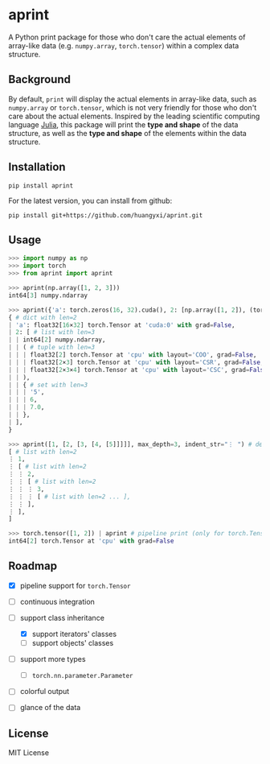 # aprint

A Python print package for those who don't care the actual elements of array-like data (e.g. `numpy.array`, `torch.tensor`) within a complex data structure.


## Background

By default, `print` will display the actual elements in array-like data, such as `numpy.array` or `torch.tensor`, which is not very friendly for those who don't care about the actual elements.
Inspired by the leading scientific computing language [Julia](https://julialang.org/), this package will print the **type and shape** of the data structure, as well as the **type and shape** of the elements within the data structure.


## Installation

```
pip install aprint
```

For the latest version, you can install from github:
```
pip install git+https://github.com/huangyxi/aprint.git
```

## Usage

```python
>>> import numpy as np
>>> import torch
>>> from aprint import aprint

>>> aprint(np.array([1, 2, 3]))
int64[3] numpy.ndarray

>>> aprint({'a': torch.zeros(16, 32).cuda(), 2: [np.array([1, 2]), (torch.zeros(2).to_sparse(), torch.zeros(2,3).to_sparse_csr(), torch.zeros(2,3,4).to_sparse_csc()), {'5', 6, 7.}]}, indent_str='| ')
{ # dict with len=2
| 'a': float32[16×32] torch.Tensor at 'cuda:0' with grad=False,
| 2: [ # list with len=3
| | int64[2] numpy.ndarray,
| | ( # tuple with len=3
| | | float32[2] torch.Tensor at 'cpu' with layout='COO', grad=False,
| | | float32[2×3] torch.Tensor at 'cpu' with layout='CSR', grad=False,
| | | float32[2×3×4] torch.Tensor at 'cpu' with layout='CSC', grad=False,
| | ),
| | { # set with len=3
| | | '5',
| | | 6,
| | | 7.0,
| | },
| ],
}

>>> aprint([1, [2, [3, [4, [5]]]]], max_depth=3, indent_str="⋮ ") # default max_depth=5
[ # list with len=2
⋮ 1,
⋮ [ # list with len=2
⋮ ⋮ 2,
⋮ ⋮ [ # list with len=2
⋮ ⋮ ⋮ 3,
⋮ ⋮ ⋮ [ # list with len=2 ... ],
⋮ ⋮ ],
⋮ ],
]

>>> torch.tensor([1, 2]) | aprint # pipeline print (only for torch.Tensor and built-in iterators)
int64[2] torch.Tensor at 'cpu' with grad=False
```

## Roadmap

- [x] pipeline support for `torch.Tensor`
- [ ] continuous integration
- [ ] support class inheritance
  - [x] support iterators' classes
  - [ ] support objects' classes
- [ ] support more types
  - [ ] `torch.nn.parameter.Parameter`
- [ ] colorful output
- [ ] glance of the data


## License

MIT License

